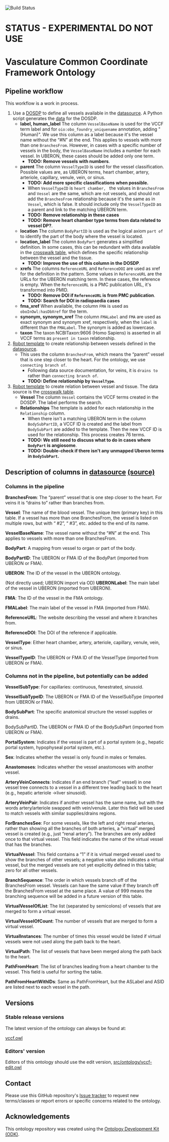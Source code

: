 
![Build Status](https://github.com/obophenotype/vccf-ontology/workflows/CI/badge.svg)
# STATUS - EXPERIMENTAL DO NOT USE
# Vasculature Common Coordinate Framework Ontology

## Pipeline workflow

This workflow is a work in process.

1. Use a [DOSDP](src/patterns/dosdp-patterns/vessel.yaml) to define all vessels available in the [datasource](https://github.com/hubmapconsortium/hra-vccf/blob/main/Vessel.csv). A Python script generates the [data](src/patterns/data/default/vessel.tsv) for the DOSDP.
   - **label, human_label** The column `VesselBaseName` is used for the VCCF term label and for  `oio:obo_foundry_uniquename` annotation, adding "(Human)". We use this column as a label because it's the vessel name without the “#N” at the end. This applies to vessels with more than one `BranchesFrom`. However, in cases with a specific number of vessels in the body, the `VesselBaseName` includes a number for each vessel. In UBERON, these cases should be added only one term.
     - **TODO: Remove vessels with numbers**.
   - **parent** The column `VesselTypeID` is used for the vessel classification. Possible values are, as UBERON terms, heart chamber, artery, arteriole, capillary, venule, vein, or sinus.
     - **TODO: Add more specific classifications when possible.** 
     - When `VesselTypeID` is `heart chamber, ` the values in `BranchesFrom` and `Vessel` are the same, which are not vessels, and should not add the `BranchesFrom` relationship because it's the same as in `Vessel`, which is false. It should include only the `VesselTypeID` as a parent and link to the matching UBERON term.
     - **TODO: Remove relationship in these cases**
     - **TODO: Remove heart chamber type terms from data related to vessel DP?**.
   - **location** The column `BodyPartID` is used as the logical axiom `part of` to identify the part of the body where the vessel is located.
   - **location_label** The column `BodyPart` generates a simplified definition. In some cases, this can be redundant with data available in the [crosswalk table](https://github.com/hubmapconsortium/hra-vccf/blob/main/VesselOrganCrosswalk.csv), which defines the specific relationship between the vessel and the tissue.
     - **TODO: Improve the use of this column in the DOSDP**.
   -  **xrefs** The columns `ReferenceURL` and `ReferenceDOI` are used as xref for the definition in the pattern. Some values in `ReferenceURL` are the URLs for the UBERON matching term. In these cases, the reference is empty. When the `ReferenceURL` is a PMC publication URL, it's transformed into PMID.
      - **TODO: Remove DOI if `ReferenceURL` is from PMC publication**.
      - **TODO: Search for DOI in radiopaedia cases**
   - **fma_xref** When available, the column `FMA` is used as `oboInOwl:hasDbXref` for the term.
   -  **synonym, synonym_xref** The column `FMALabel` and `FMA` are used as exact synonym and synonym xref, respectively, when the `label` is different than the `FMALabel`. The synonym is added as lowercase.
   -  **taxon** The taxon NCBITaxon:9606 (Homo Sapiens) is asserted in all VCCF terms as `present in taxon` relationship.
2. [Robot template](src/templates/vessel_relation.tsv) to create relationship between vessels defined in the [datasource](https://github.com/hubmapconsortium/hra-vccf/blob/main/Vessel.csv).
   - This uses the column `BranchesFrom`, which means the “parent” vessel that is one step closer to the heart. For the ontology, we use `connecting branch of`.
     - Following data source documentation, for veins, it is `drains to` rather than `connecting branch of`.
     - **TODO: Define relationship by `VesselType`**.
3. [Robot template](src/templates/vessel_organ_crosswalk.tsv) to create relation between vessel and tissue. The data source is the [crosswalk table](https://github.com/hubmapconsortium/hra-vccf/blob/main/VesselOrganCrosswalk.csv). 
   - **Vessel** The column `Vessel` contains the VCCF terms created in the DOSDP. The label performs the search.
   - **Relationships** The template is added for each relationship in the `Relationship` column.
     - When there isn't a matching UBERON term in the column `BodySubPartID`, a VCCF ID is created and the label from `BodySubPart` are added to the template. Then the new VCCF ID is used for the relationship. This process creates 76 terms.
     - **TODO: We still need to discuss what to do in cases where `BodyPart` is angiosome**.
     - **TODO: Double-check if there isn't any unmapped Uberon terms in `BodySubPart`.**

## Description of columns in [datasource](https://github.com/hubmapconsortium/hra-vccf/blob/main/Vessel.csv) [(source)](https://www.nature.com/articles/s41597-023-02018-0#Sec7)

### Columns in the pipeline

**BranchesFrom**: The “parent” vessel that is one step closer to the heart. For veins it is “drains to” rather than branches from.

**Vessel**: The name of the blood vessel. The unique item (primary key) in this table. If a vessel has more than one BranchesFrom, the vessel is listed on multiple rows, but with “ #2”, “ #3”, etc. added to the end of its name.

**VesselBaseName**: The vessel name without the “#N” at the end. This applies to vessels with more than one BranchesFrom.

**BodyPart**: A mapping from vessel to organ or part of the body.

**BodyPartID**: The UBERON or FMA ID of the BodyPart (imported from UBERON or FMA).

**UBERON**: The ID of the vessel in the UBERON ontology.

(Not directly used; UBERON import via OD) **UBERONLabel**: The main label of the vessel in UBERON (imported from UBERON).

**FMA**: The ID of the vessel in the FMA ontology.

**FMALabel**: The main label of the vessel in FMA (imported from FMA).

**ReferenceURL**: The website describing the vessel and where it branches from.

**ReferenceDOI**: The DOI of the reference if applicable.

**VesselType**: Either heart chamber, artery, arteriole, capillary, venule, vein, or sinus.

**VesselTypeID**: The UBERON or FMA ID of the VesselType (imported from UBERON or FMA).



### Columns not in the pipeline, but potentially can be added

**VesselSubType**: For capillaries: continuous, fenestrated, sinusoid.

**VesselSubTypeID**: The UBERON or FMA ID of the VesselSubType (imported from UBERON or FMA).

**BodySubPart**: The specific anatomical structure the vessel supplies or drains.

BodySubPartID. The UBERON or FMA ID of the BodySubPart (imported from UBERON or FMA).

**PortalSystem**: Indicates if the vessel is part of a portal system (e.g., hepatic portal system, hypophyseal portal system, etc.).

**Sex**: Indicates whether the vessel is only found in males or females.

**Anastomoses**: Indicates whether the vessel anastomoses with another vessel.

**ArteryVeinConnects**: Indicates if an end branch (“leaf” vessel) in one vessel tree connects to a vessel in a different tree leading back to the heart (e.g., hepatic arteriole ->liver sinusoid).

**ArteryVeinPair**: Indicates if another vessel has the same name, but with the words artery/arteriole swapped with vein/venule. Later this field will be used to match vessels with similar supplies/drains regions.

**ForBranchesSee**: For some vessels, like the left and right renal arteries, rather than showing all the branches of both arteries, a “virtual” merged vessel is created (e.g., just “renal artery”). The branches are only added once to that virtual vessel. This field indicates the name of the virtual vessel that has the branches.

**VirtualVessel**: This field contains a “1” if it is virtual merged vessel used to show the branches of other vessels; a negative value also indicates a virtual vessel, but the merged vessels are not yet explicitly defined in this table; zero for all other vessels.

**BranchSequence**: The order in which vessels branch off of the BranchesFrom vessel. Vessels can have the same value if they branch off the BranchesFrom vessel at the same place. A value of 999 means the branching sequence will be added in a future version of this table.

**VirtualVesselOfList**: The list (separated by semicolons) of vessels that are merged to form a virtual vessel.

**VirtualVesselOfCount**: The number of vessels that are merged to form a virtual vessel.

**VirtualInstances**: The number of times this vessel would be listed if virtual vessels were not used along the path back to the heart.

**VirtualPath**: The list of vessels that have been merged along the path back to the heart.

**PathFromHeart**: The list of branches leading from a heart chamber to the vessel. This field is useful for sorting the table.

**PathFromHeartWithIDs**: Same as PathFromHeart, but the ASLabel and ASID are listed next to each vessel in the path.

## Versions

### Stable release versions

The latest version of the ontology can always be found at:

[vccf.owl](vccf.owl)


### Editors' version

Editors of this ontology should use the edit version, [src/ontology/vccf-edit.owl](src/ontology/vccf-edit.owl)

## Contact

Please use this GitHub repository's [Issue tracker](https://github.com/obophenotype/vccf-ontology/issues) to request new terms/classes or report errors or specific concerns related to the ontology.

## Acknowledgements

This ontology repository was created using the [Ontology Development Kit (ODK)](https://github.com/INCATools/ontology-development-kit).
